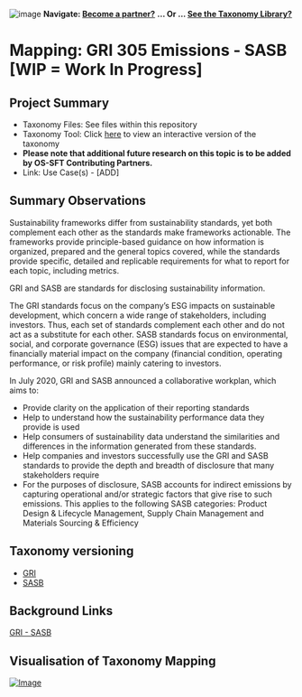 ![image](https://user-images.githubusercontent.com/112073913/188821900-0c411acf-fbdd-4163-adc9-3ba4e2be78df.png)
**Navigate: [Become a partner?](https://github.com/OS-SFT/l6l-PARTNERS)**
**... Or ... [See the Taxonomy Library?](https://github.com/orgs/OS-SFT/projects/2)**

# Mapping: GRI 305 Emissions - SASB [WIP = Work In Progress]

## Project Summary
- Taxonomy Files: See files within this repository
- Taxonomy Tool: Click [here](https://os-sft.solidatus.com/viewer/share/irWpdXcHZgLWeA3gU4TIsocnlppIENB5) to view an interactive version of the taxonomy
- **Please note that additional future research on this topic is to be added by OS-SFT Contributing Partners.**
- Link: Use Case(s) - [ADD]

## Summary Observations
Sustainability frameworks differ from sustainability standards, yet both complement each other as the standards make frameworks actionable. The frameworks provide principle-based guidance on how information is organized, prepared and the general topics covered, while the standards provide specific, detailed and replicable requirements for what to report for each topic, including metrics.

GRI and SASB are standards for disclosing sustainability information.

The GRI standards focus on the company’s ESG impacts on sustainable development, which concern a wide range of stakeholders, including investors. Thus, each set of standards complement each other and do not act as a substitute for each other. SASB standards focus on environmental, social, and corporate governance (ESG) issues that are expected to have a financially material impact on the company (financial condition, operating performance, or risk profile) mainly catering to investors.

In July 2020, GRI and SASB announced a collaborative workplan, which aims to:

* Provide clarity on the application of their reporting standards
* Help to understand how the sustainability performance data they provide is used
* Help consumers of sustainability data understand the similarities and differences in the information generated from these standards.
* Help companies and investors successfully use the GRI and SASB standards to provide the depth and breadth of disclosure that many stakeholders require
* For the purposes of disclosure, SASB accounts for indirect emissions by capturing operational and/or strategic factors that give rise to such emissions.  This applies to the following SASB categories: Product Design & Lifecycle Management, Supply Chain Management and Materials Sourcing & Efficiency

## Taxonomy versioning
- [GRI](https://github.com/OS-SFT/RESEARCH---GLOBAL-REPORTING-INITIATIVE)
- [SASB](https://github.com/OS-SFT/RESEARCH-IFRS-SUSTAINABILITY-ACCOUNTING-STANDARDS-BOARD)

## Background Links
[GRI - SASB](https://www.nordea.com/en/news/gri-sasb-cdp-making-sense-of-overlapping-sustainability-and-climate-disclosures#:~:text=While%20GRI%20covers%20the%20organisation's,traditionally%20catered%20more%20to%20investors.)

## Visualisation of Taxonomy Mapping
[![Image](https://user-images.githubusercontent.com/112077283/194522535-ffb6ca53-3706-4548-a19a-8ab8397c941b.png "Click to open interactive Taxonomy Tool")](https://os-sft.solidatus.com/viewer/share/irWpdXcHZgLWeA3gU4TIsocnlppIENB5)
